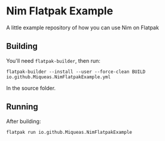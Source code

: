 # Nim Flatpak Example

A little example repository of how you can use Nim on Flatpak

## Building

You'll need `flatpak-builder`, then run:

```
flatpak-builder --install --user --force-clean BUILD io.github.Miqueas.NimFlatpakExample.yml
```

In the source folder.

## Running

After building:

```
flatpak run io.github.Miqueas.NimFlatpakExample
```